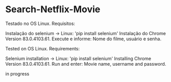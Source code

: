 # Search-Netflix-Movie

Testado no OS Linux.
Requisitos: 

Instalação do selenium -> Linux: 'pip install selenium'
Instalação do Chrome Version 83.0.4103.61.
Execute e informe: Nome do filme, usuário e senha.

Tested on OS Linux.
Requirements:

Selenium installation -> Linux: 'pip install selenium'
Installing Chrome Version 83.0.4103.61.
Run and enter: Movie name, username and password.

in progress
